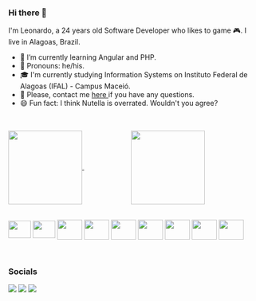 ### Hi there 👋
I'm Leonardo, a 24 years old Software Developer who likes to game 🎮. I live in Alagoas, Brazil.

- 📖 I’m currently learning Angular and PHP.
- 🙂 Pronouns: he/his.
- 🎓 I'm currently studying Information Systems on Instituto Federal de Alagoas (IFAL) - Campus Maceió.
- 💬 Please, contact me <a href='https://www.github.com/leohas/leohas/issues'> here </a> if you have any questions.
- 😄 Fun fact: I think Nutella is overrated. Wouldn't you agree?
## 
<br>
<div>
  <a href="https://github.com/leohas/github-readme-stats">
    <img height="148" align="center" src="https://github-readme-stats.vercel.app/api?username=leohas&count_private=true&show_icons=true&theme=radical"/>
  </a>
  &nbsp &nbsp &nbsp &nbsp &nbsp &nbsp &nbsp &nbsp &nbsp &nbsp &nbsp &nbsp
  <a href="https://github.com/leohas/convoychat">
    <img height="148" align="center" src="https://github-readme-stats.vercel.app/api/top-langs/?username=leohas&layout=compact&theme=radical"/>
  </a>
</div>

<br> 

<img src="https://cdn.jsdelivr.net/gh/devicons/devicon/icons/javascript/javascript-original.svg" height="35" width="45" align="center"/> <nobr>
<img src="https://cdn.jsdelivr.net/gh/devicons/devicon/icons/typescript/typescript-original.svg" height="35" width="45" align="center"/>
<img src="https://cdn.jsdelivr.net/gh/devicons/devicon/icons/firebase/firebase-plain-wordmark.svg" height="40" width="50" align="center"/>
<img src="https://cdn.jsdelivr.net/gh/devicons/devicon/icons/html5/html5-plain-wordmark.svg" height="40" width="50" align="center"/>
<img src="https://cdn.jsdelivr.net/gh/devicons/devicon/icons/css3/css3-plain-wordmark.svg" height="40" width="50" align="center" />
<img src="https://cdn.jsdelivr.net/gh/devicons/devicon/icons/react/react-original-wordmark.svg" height="40" width="50" align="center" />
<img src="https://cdn.jsdelivr.net/gh/devicons/devicon/icons/angularjs/angularjs-original.svg" height="40" width="50" align="center" />
<img src="https://cdn.jsdelivr.net/gh/devicons/devicon/icons/angularjs/angularjs-original.svg" height="40" width="50" align="center" />
<img src="https://cdn.jsdelivr.net/gh/devicons/devicon/icons/php/php-original.svg" height="40" width="50" align="center" />

  


<br>
 
### Socials
<a href="mailto:leohas.dev@gmail.com"><img src="https://img.shields.io/badge/Gmail-D14836?style=for-the-badge&logo=gmail&logoColor=white"/></a><nobr>
<a href="https://www.instagram.com/leohas.dev/"><img src="https://img.shields.io/badge/Instagram-E4405F?style=for-the-badge&logo=instagram&logoColor=white"/></a>
<a href="https://www.linkedin.com/in/leonardo-henrique-dos-anjos-santos-150a13114/"><img src="https://img.shields.io/badge/LinkedIn-0077B5?style=for-the-badge&logo=linkedin&logoColor=white"/></a>





